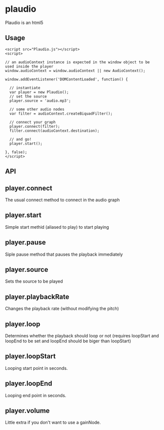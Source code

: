 plaudio
=======

Plaudio is an html5 <audio> tag with an extra Web Audio connect method. 

## Usage

```
<script src="Plaudio.js"></script>
<script>

// an audioContext instance is expected in the window object to be used inside the player 
window.audioContext = window.audioContext || new AudioContext();

window.addEventListener('DOMContentLoaded', function() {

  // instantiate
  var player = new Plaudio();
  // set the source
  player.source = 'audio.mp3';

  // some other audio nodes
  var filter = audioContext.createBiquadFilter();
  
  // connect your graph
  player.connect(filter);
  filter.connect(audioContext.destination);
  
  // and go!
  player.start();

}, false);
</script>
```

## API

## player.connect

The usual connect method to connect in the audio graph

## player.start

Simple start methid (aliased to play) to start playing

## player.pause

Siple pause method that pauses the playback immediately

## player.source

Sets the source to be played

## player.playbackRate

Changes the playback rate (without modifying the pitch)

## player.loop

Determines whether the playback should loop or not (requires loopStart and loopEnd to be set and loopEnd should be biger than loopStart) 

## player.loopStart

Looping start point in seconds.

## player.loopEnd

Looping end point in seconds.

## player.volume

Little extra if you don't want to use a gainNode.